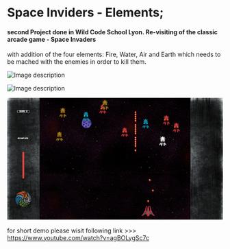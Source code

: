 # Space Inviders - Elements;

#### second Project done in Wild Code School Lyon. Re-visiting of the classic arcade game - Space Invaders 
with addition of the four elements: Fire, Water, 
Air and Earth which needs to be mached with the enemies in order to kill them. 

![Image description](https://github.com/lattara/lyon-0919-projet2-space-elements/blob/main/src/assets/landing_page.png?raw=true)

![Image description](https://github.com/lattara/lyon-0919-projet2-space-elements/blob/main/src/assets/options_page.png?raw=true)

![Image description](https://github.com/lattara/Space-Invaders--Elements/blob/main/src/assets/game.png?raw=true)

for short demo please wisit following link >>> https://www.youtube.com/watch?v=agBOLygSc7c

